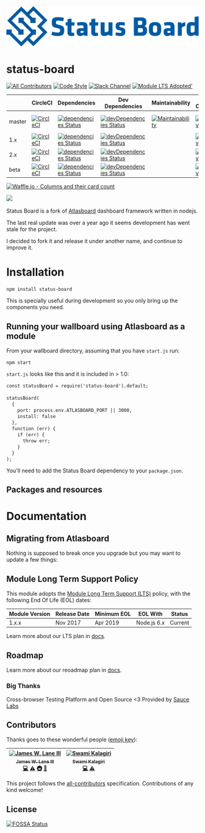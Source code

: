 <div align="center">
  <a href="https://github.com/jameswlane/status-board">
    <img src="https://github.com/jameswlane/status-board-logo/raw/master/status-board-logo.png">
  </a>
</div>

# status-board
[![All Contributors](https://img.shields.io/badge/all_contributors-2-orange.svg?style=flat-square)](#contributors)
[![Code Style](https://img.shields.io/badge/code%20style-Airbnb-red.svg)](https://github.com/airbnb/javascript)
[![Slack Channel](https://slackin-xmjstmxrio.now.sh/badge.svg)](https://slackin-xmjstmxrio.now.sh/)
[![Module LTS Adopted'](https://img.shields.io/badge/Module%20LTS-Adopted-brightgreen.svg?style=flat)](http://github.com/CloudNativeJS/ModuleLTS)

|        | CircleCI                                                                                                                                              | Dependencies                                                                                                                           | Dev Dependencies                                                                                                                                       | Maintainability                                                                                                                                                          | Test Coverage                                                                                                                            | License                                                                                                                                                                                                        |
|--------|-------------------------------------------------------------------------------------------------------------------------------------------------------|----------------------------------------------------------------------------------------------------------------------------------------|--------------------------------------------------------------------------------------------------------------------------------------------------------|--------------------------------------------------------------------------------------------------------------------------------------------------------------------------|------------------------------------------------------------------------------------------------------------------------------------------|----------------------------------------------------------------------------------------------------------------------------------------------------------------------------------------------------------------|
| master | [![CircleCI](https://circleci.com/gh/jameswlane/status-board/tree/master.svg?style=svg)](https://circleci.com/gh/jameswlane/status-board/tree/master) | [![dependencies Status](https://david-dm.org/jameswlane/status-board/master/status.svg)](https://david-dm.org/jameswlane/status-board) | [![devDependencies Status](https://david-dm.org/jameswlane/status-board/master/dev-status.svg)](https://david-dm.org/jameswlane/status-board?type=dev) | [![Maintainability](https://api.codeclimate.com/v1/badges/361a35856d52f3e4bf72/maintainability)](https://codeclimate.com/github/jameswlane/status-board/maintainability) | [![codecov](https://codecov.io/gh/jameswlane/status-board/branch/master/graph/badge.svg)](https://codecov.io/gh/jameswlane/status-board) | [![FOSSA Status](https://app.fossa.io/api/projects/git%2Bgithub.com%2Fjameswlane%2Fstatus-board.svg?type=shield)](https://app.fossa.io/projects/git%2Bgithub.com%2Fjameswlane%2Fstatus-board?ref=badge_shield) |
| 1.x    | [![CircleCI](https://circleci.com/gh/jameswlane/status-board/tree/1.x.svg?style=svg)](https://circleci.com/gh/jameswlane/status-board/tree/1.x)       | [![dependencies Status](https://david-dm.org/jameswlane/status-board/1.x/status.svg)](https://david-dm.org/jameswlane/status-board)    | [![devDependencies Status](https://david-dm.org/jameswlane/status-board/1.x/dev-status.svg)](https://david-dm.org/jameswlane/status-board?type=dev)    |                                                                                                                                                                          | [![codecov](https://codecov.io/gh/jameswlane/status-board/branch/1.x/graph/badge.svg)](https://codecov.io/gh/jameswlane/status-board)    |                                                                                                                                                                                                                |
| 2.x    | [![CircleCI](https://circleci.com/gh/jameswlane/status-board/tree/2.x.svg?style=svg)](https://circleci.com/gh/jameswlane/status-board/tree/2.x)       | [![dependencies Status](https://david-dm.org/jameswlane/status-board/2.x/status.svg)](https://david-dm.org/jameswlane/status-board)    | [![devDependencies Status](https://david-dm.org/jameswlane/status-board/2.x/dev-status.svg)](https://david-dm.org/jameswlane/status-board?type=dev)    |                                                                                                                                                                          | [![codecov](https://codecov.io/gh/jameswlane/status-board/branch/2.x/graph/badge.svg)](https://codecov.io/gh/jameswlane/status-board)    |                                                                                                                                                                                                                |
| beta   | [![CircleCI](https://circleci.com/gh/jameswlane/status-board/tree/beta.svg?style=svg)](https://circleci.com/gh/jameswlane/status-board/tree/beta)     | [![dependencies Status](https://david-dm.org/jameswlane/status-board/beta/status.svg)](https://david-dm.org/jameswlane/status-board)   | [![devDependencies Status](https://david-dm.org/jameswlane/status-board/beta/dev-status.svg)](https://david-dm.org/jameswlane/status-board?type=dev)   |                                                                                                                                                                          | [![codecov](https://codecov.io/gh/jameswlane/status-board/branch/beta/graph/badge.svg)](https://codecov.io/gh/jameswlane/status-board)   |                                                                                                                                                                                                                |



[![Waffle.io - Columns and their card count](https://badge.waffle.io/jameswlane/status-board.svg?columns=all)](https://waffle.io/jameswlane/status-board)

<a href="https://www.patreon.com/jameswlane">
	<img src="https://c5.patreon.com/external/logo/become_a_patron_button@2x.png" width="160">
</a>

Status Board is a fork of [Atlasboard](https://atlasboard.bitbucket.io) dashboard framework written in nodejs.

The last real update was over a year ago it seems development has went stale for the project.

I decided to fork it and release it under another name, and continue to improve it.

# Installation

```
npm install status-board
```

This is specially useful during development so you only bring up the components you need.

## Running your wallboard using Atlasboard as a module

From your wallboard directory, assuming that you have ``start.js`` run:

```
npm start
```

``start.js`` looks like this and it is included in > 1.0:

```
const statusBoard = require('status-board').default;

statusBoard(
  {
    port: process.env.ATLASBOARD_PORT || 3000,
    install: false
  },
  function (err) {
    if (err) {
      throw err;
    }
  }
);
```

You'll need to add the Status Board dependency to your ``package.json``.

## Packages and resources

# Documentation

## Migrating from Atlasboard

Nothing is supposed to break once you upgrade but you may want to update a few things:

## Module Long Term Support Policy

This module adopts the [Module Long Term Support (LTS)](http://github.com/CloudNativeJS/ModuleLTS) policy, with the following End Of Life (EOL) dates:

| Module Version   | Release Date | Minimum EOL | EOL With     | Status  |
|------------------|--------------|-------------|--------------|---------|
| 1.x.x	           | Nov 2017     | Apr 2019    | Node.js 6.x  | Current |

Learn more about our LTS plan in [docs](https://github.com/jameswlane/status-board/blob/master/docs/LTS.md).

## Roadmap
Learn more about our reoadmap plan in [docs](https://github.com/jameswlane/status-board/blob/master/docs/ROADMAP.md).

### Big Thanks

Cross-browser Testing Platform and Open Source <3 Provided by [Sauce Labs][homepage]

[homepage]: https://saucelabs.com

## Contributors

Thanks goes to these wonderful people ([emoji key](https://github.com/kentcdodds/all-contributors#emoji-key)):

<!-- ALL-CONTRIBUTORS-LIST:START - Do not remove or modify this section -->
<!-- prettier-ignore -->
| [<img src="https://avatars2.githubusercontent.com/u/794161?v=4" width="100px;" alt="James W. Lane III"/><br /><sub><b>James W. Lane III</b></sub>](http://fueledbydreams.com)<br />[💻](https://github.com/jameswlane/status-board/commits?author=jameswlane "Code") [⚠️](https://github.com/jameswlane/status-board/commits?author=jameswlane "Tests") [🚇](#infra-jameswlane "Infrastructure (Hosting, Build-Tools, etc)") [🔧](#tool-jameswlane "Tools") | [<img src="https://avatars2.githubusercontent.com/u/6710107?v=4" width="100px;" alt="Swami Kalagiri"/><br /><sub><b>Swami Kalagiri</b></sub>](https://www.linkedin.com/in/swami-kalagiri)<br />[💻](https://github.com/jameswlane/status-board/commits?author=SwamiKalagiri "Code") [⚠️](https://github.com/jameswlane/status-board/commits?author=SwamiKalagiri "Tests") |
| :---: | :---: |
<!-- ALL-CONTRIBUTORS-LIST:END -->

This project follows the [all-contributors](https://github.com/kentcdodds/all-contributors) specification. Contributions of any kind welcome!

## License
[![FOSSA Status](https://app.fossa.io/api/projects/git%2Bgithub.com%2Fjameswlane%2Fstatus-board.svg?type=large)](https://app.fossa.io/projects/git%2Bgithub.com%2Fjameswlane%2Fstatus-board?ref=badge_large)
